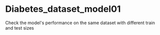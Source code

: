 # Diabetes_dataset_model01

Check the model's performance on the same dataset with different train and test sizes
